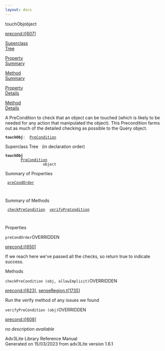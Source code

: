 ```yaml
---
layout: docs
---
```

<span class="title">touchObj</span><span class="type">object</span>

[precond.t](../file/precond.t.html)\[[607](../source/precond.t.html#607)\]

[Superclass  
Tree](#_SuperClassTree_)

[Property  
Summary](#_PropSummary_)

[Method  
Summary](#_MethodSummary_)

[Property  
Details](#_Properties_)

[Method  
Details](#_Methods_)

<div class="fdesc">

A PreCondition to check that an object can be touched (which is likely
to be needed for any action that manipulated the object). This
Precondition farms out as much of the detailed checking as possible to
the Query object.

**`touchObj`**` :   `[`PreCondition`](../object/PreCondition.html)

</div>

<span id="_SuperClassTree_"></span>

<div class="mjhd">

<span class="hdln">Superclass Tree</span>   (in declaration order)

</div>

**`touchObj`**  
`         `[`PreCondition`](../object/PreCondition.html)  
`                 object`  
<span id="_PropSummary_"></span>

<div class="mjhd">

<span class="hdln">Summary of Properties</span>  

</div>

` `[`preCondOrder`](#preCondOrder)`  `

` `

<span id="_MethodSummary_"></span>

<div class="mjhd">

<span class="hdln">Summary of Methods</span>  

</div>

` `[`checkPreCondition`](#checkPreCondition)`  `[`verifyPreCondition`](#verifyPreCondition)`  `

` `

<span id="_Properties_"></span>

<div class="mjhd">

<span class="hdln">Properties</span>  

</div>

<span id="preCondOrder"></span>

`preCondOrder`<span class="rem">OVERRIDDEN</span>

[precond.t](../file/precond.t.html)\[[650](../source/precond.t.html#650)\]

<div class="desc">

If we reach here we've passed all the checks, so return true to indicate
success.

</div>

<span id="_Methods_"></span>

<div class="mjhd">

<span class="hdln">Methods</span>  

</div>

<span id="checkPreCondition"></span>

`checkPreCondition (obj, allowImplicit)`<span class="rem">OVERRIDDEN</span>

[precond.t](../file/precond.t.html)\[[623](../source/precond.t.html#623)\],
[senseRegion.t](../file/senseRegion.t.html)\[[1735](../source/senseRegion.t.html#1735)\]

<div class="desc">

Run the verify method of any issues we found

</div>

<span id="verifyPreCondition"></span>

`verifyPreCondition (obj)`<span class="rem">OVERRIDDEN</span>

[precond.t](../file/precond.t.html)\[[608](../source/precond.t.html#608)\]

<div class="desc">

*no description available*

</div>

<div class="ftr">

Adv3Lite Library Reference Manual  
Generated on 15/03/2023 from adv3Lite version 1.6.1

</div>
